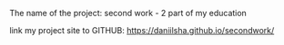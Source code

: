 The name of the project: second work - 2 part of my education 

link my project site to GITHUB: https://daniilsha.github.io/secondwork/